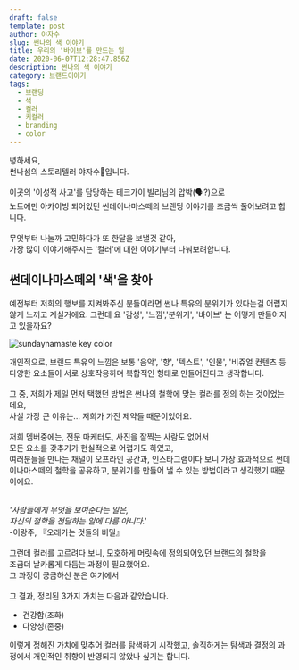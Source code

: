 ```yaml
---
draft: false
template: post
author: 야자수
slug: 썬나의 색 이야기
title: 우리의 '바이브'를 만드는 일
date: 2020-06-07T12:28:47.856Z
description: 썬나의 색 이야기
category: 브랜드이야기
tags:
  - 브랜딩
  - 색
  - 컬러
  - 키컬러
  - branding
  - color
---
```

녕하세요,\
썬나섬의 스토리텔러 야자수🌴입니다.\
\
이곳의 '이성적 사고'를 담당하는 테크가이 빌리님의 압박(🗣?)으로\
노트에만 아카이빙 되어있던 썬데이나마스떼의 브랜딩 이야기를 조금씩 풀어보려고 합니다.\
\
무엇부터 나눌까 고민하다가 또 한달을 보낼것 같아,\
가장 많이 이야기해주시는 '컬러'에 대한 이야기부터 나눠보려합니다.  

## 썬데이나마스떼의 '색'을 찾아

예전부터 저희의 행보를 지켜봐주신 분들이라면 썬나 특유의 분위기가 있다는걸 어렵지 않게 느끼고 계실거에요. 그런데 요 '감성', '느낌','분위기', '바이브' 는 어떻게 만들어지고 있을까요?

![sundaynamaste key color](/media/sunna_color2.jpg "sundaynamaste key color")

개인적으로, 브랜드 특유의 느낌은 보통 '음악', '향', '텍스트', '인물', '비쥬얼 컨텐츠 등 다양한 요소들이 서로 상호작용하며 복합적인 형태로 만들어진다고 생각합니다.\
\
그 중, 저희가 제일 먼저 택했던 방법은 썬나의 철학에 맞는 컬러를 정의 하는 것이었는데요,\
사실 가장 큰 이유는... 저희가 가진 제약들 때문이었어요.\
\
저희 멤버중에는, 전문 마케터도, 사진을 잘찍는 사람도 없어서\
 모든 요소를 갖추기가 현실적으로 어렵기도 하였고,\
여러분들을 만나는 채널이 오프라인 공간과, 인스타그램이다 보니 가장 효과적으로 썬데이나마스떼의 철학을 공유하고, 분위기를 만들어 낼 수 있는 방법이라고 생각했기 때문이에요.

\
*'사람들에게 무엇을 보여준다는 일은,*\
*자신의 철학을 전달하는 일에 다름 아니다.'*\
  -이랑주, 『오래가는 것들의 비밀』\
\
그런데 컬러를 고르려다 보니, 모호하게 머릿속에 정의되어있던 브랜드의 철학을\
조금더 날카롭게 다듬는 과정이 필요했어요.\
그 과정이 궁금하신 분은 여기에서 \
\
그 결과, 정리된 3가지 가치는 다음과 같았습니다.

* 건강함(조화)
* 다양성(존중)

이렇게 정해진 가치에 맞추어 컬러를 탐색하기 시작했고, 솔직하게는 탐색과 결정의 과정에서 개인적인 취향이 반영되지 않았나 싶기는 합니다.